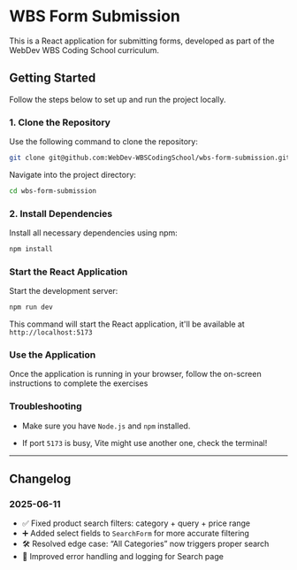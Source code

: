 # WBS Form Submission

This is a React application for submitting forms, developed as part of the WebDev WBS Coding School curriculum.

## Getting Started

Follow the steps below to set up and run the project locally.

### 1. Clone the Repository

Use the following command to clone the repository:

```bash
git clone git@github.com:WebDev-WBSCodingSchool/wbs-form-submission.git
```

Navigate into the project directory:

```bash
cd wbs-form-submission
```

### 2. Install Dependencies

Install all necessary dependencies using npm:

```bash
npm install
```

### Start the React Application

Start the development server:

```bash
npm run dev
```

This command will start the React application, it'll be available at `http://localhost:5173`

### Use the Application

Once the application is running in your browser, follow the on-screen instructions to complete the exercises

### Troubleshooting

- Make sure you have `Node.js` and `npm` installed.

- If port `5173` is busy, Vite might use another one, check the terminal!

---

## Changelog

### 2025-06-11

- ✅ Fixed product search filters: category + query + price range
- ➕ Added select fields to `SearchForm` for more accurate filtering
- 🛠️ Resolved edge case: “All Categories” now triggers proper search
- 🧪 Improved error handling and logging for Search page
